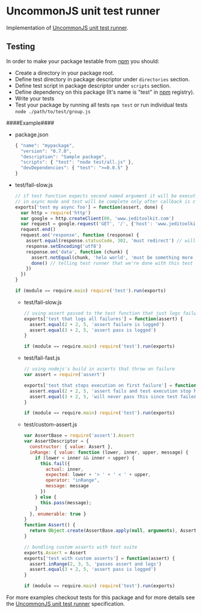 # UncommonJS unit test runner #

Implementation of [UncommonJS unit test runner].

## Testing ##

In order to make your package testable from [npm] you should:

- Create a directory in your package root.
- Define test directory in package descriptor under `directories` section.
- Define test script in package descriptor under `scripts` section.
- Define dependency on this package (It's name is "test" in [npm] registry).
- Write your tests
- Test your package by running all tests `npm test`
  or run individual tests `node ./path/to/test/group.js`

####Example####

- package.json

    ```js
    { "name": "mypackage",
      "version": "0.7.0",
      "description": "Sample package",
      "scripts": { "test": "node test/all.js" },
      "devDependencies": { "test": ">=0.0.5" }
    }
    ```

- test/fail-slow.js

    ```js
    // if test function expects second named argument it will be executed
    // in async mode and test will be complete only after callback is called
    exports['test my async foo'] = function(assert, done) {
      var http = require('http')
      var google = http.createClient(80, 'www.jeditoolkit.com')
      var request = google.request('GET', '/', {'host': 'www.jeditoolkit.com'})
      request.end()
      request.on('response', function (response) {
        assert.equal(response.statusCode, 302, 'must redirect') // will log result
        response.setEncoding('utf8')
        response.on('data', function (chunk) {
          assert.notEqual(chunk, 'helo world', 'must be something more inteligent')
          done() // telling test runner that we're done with this test
        })
      })
    }

    if (module == require.main) require('test').run(exports)
    ```

  - test/fail-slow.js

    ```js
    // using assert passed to the test function that just logs failures
    exports['test that logs all failures'] = function(assert) {
      assert.equal(2 + 2, 5, 'assert failure is logged')
      assert.equal(3 + 2, 5, 'assert pass is logged')
    }

    if (module == require.main) require('test').run(exports)
    ```

  - test/fail-fast.js

    ```js
    // using nodejs's build in asserts that throw on failure
    var assert = require('assert')

    exports['test that stops execution on first failure'] = function() {
      assert.equal(2 + 2, 5, 'assert fails and test execution stop here')
      assert.equal(3 + 2, 5, 'will never pass this since test failed above')
    }

    if (module == require.main) require('test').run(exports)
    ```

  - test/custom-assert.js

    ```js
    var AssertBase = require('assert').Assert
    var AssertDescriptor = {
      constructor: { value: Assert },
      inRange: { value: function (lower, inner, upper, message) {
        if (lower < inner && inner < upper) {
          this.fail({
            actual: inner,
            expected: lower + '> ' + ' < ' + upper,
            operator: "inRange",
            message: message
          })
        } else {
          this.pass(message);
        }
      }, enumerable: true }
    }
    function Assert() {
      return Object.create(AssertBase.apply(null, arguments), AssertDescriptor)
    }

    // bundling custom asserts with test suite
    exports.Assert = Assert
    exports['test with custom asserts'] = function(assert) {
      assert.inRange(2, 3, 5, 'passes assert and logs')
      assert.equal(3 + 2, 5, 'assert pass is logged')
    }

    if (module == require.main) require('test').run(exports)
    ```

For more examples checkout tests for this package and for more details see
the [UncommonJS unit test runner] specification.

[UncommonJS unit test runner]:https://github.com/kriskowal/uncommonjs/blob/master/tests/specification.md
[npm]:http://npmjs.org/


